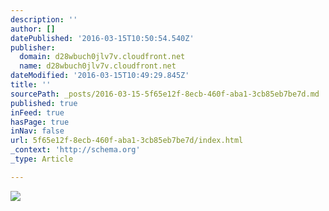 ```yaml
---
description: ''
author: []
datePublished: '2016-03-15T10:50:54.540Z'
publisher:
  domain: d28wbuch0jlv7v.cloudfront.net
  name: d28wbuch0jlv7v.cloudfront.net
dateModified: '2016-03-15T10:49:29.845Z'
title: ''
sourcePath: _posts/2016-03-15-5f65e12f-8ecb-460f-aba1-3cb85eb7be7d.md
published: true
inFeed: true
hasPage: true
inNav: false
url: 5f65e12f-8ecb-460f-aba1-3cb85eb7be7d/index.html
_context: 'http://schema.org'
_type: Article

---
```

![](https://d28wbuch0jlv7v.cloudfront.net/images/infografik/normal/chartoftheday_4472_connected_car_start_ups_n.jpg)